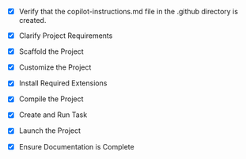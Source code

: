 <!-- Use this file to provide workspace-specific custom instructions to Copilot. For more details, visit https://code.visualstudio.com/docs/copilot/copilot-customization#_use-a-githubcopilotinstructionsmd-file -->
- [x] Verify that the copilot-instructions.md file in the .github directory is created.

- [x] Clarify Project Requirements
	<!-- Bluesky hashtag monitoring bot for blueskyshow.com - TypeScript/Node.js project with Netlify Functions -->

- [x] Scaffold the Project
	<!-- Project structure created with TypeScript, bot logic, Netlify functions, GitHub Actions workflow, and configuration files -->

- [x] Customize the Project
	<!-- Bot customized with hashtag monitoring, automated responses, cooldown logic, and blueskyshow.com integration -->

- [x] Install Required Extensions
	<!-- No specific extensions required for this project -->

- [x] Compile the Project
	<!-- TypeScript compilation successful, all dependencies installed -->

- [x] Create and Run Task
	<!-- No specific VS Code tasks needed for this project -->

- [x] Launch the Project
	<!-- Project ready for deployment - local testing available via npm run dev -->

- [x] Ensure Documentation is Complete
	<!-- README.md created with comprehensive setup and usage instructions -->
